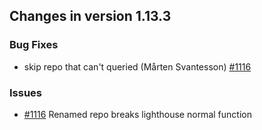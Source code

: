 
## Changes in version 1.13.3

### Bug Fixes

* skip repo that can't queried (Mårten Svantesson) [#1116](https://github.com/jenkins-x/lighthouse/issues/1116) 

### Issues

* [#1116](https://github.com/jenkins-x/lighthouse/issues/1116) Renamed repo breaks lighthouse normal function
